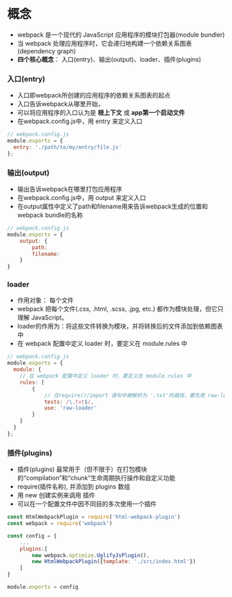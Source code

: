# 概念
- webpack 是一个现代的 JavaScript 应用程序的模块打包器(module bundler)
- 当 webpack 处理应用程序时，它会递归地构建一个依赖关系图表(dependency graph)
- **四个核心概念**： 入口(entry)、输出(output)、loader、插件(plugins)

### 入口(entry)
- 入口即webpack所创建的应用程序的依赖关系图表的起点
- 入口告诉webpack从哪里开始， 
- 可以将应用程序的入口认为是 **根上下文** 或 **app第一个启动文件**
- 在webpack.config.js中，用 entry 来定义入口

```js
// webpack.config.js
module.exports = {
  entry: './path/to/my/entry/file.js'
};
```

### 输出(output)
- 输出告诉webpack在哪里打包应用程序
- 在webpack.config.js中，用 output 来定义入口
- 在output属性中定义了path和filename用来告诉webpack生成的位置和webpack bundle的名称

```js
// webpack.config.js
module.exports = {
    output: {
        path:
        filename:
    }
}
```

### loader
- 作用对象： 每个文件
- webpack 把每个文件(.css, .html, .scss, .jpg, etc.) 都作为模块处理，但它只理解 JavaScript。
- loader的作用为：将这些文件转换为模块，并将转换后的文件添加到依赖图表中
- 在 webpack 配置中定义 loader 时，要定义在 module.rules 中

```js
// webpack.config.js
module.exports = {
  module: {
    // 在 webpack 配置中定义 loader 时，要定义在 module.rules 中
    rules: [
        {
            // 在require()/import 语句中被解析为 '.txt'的路径，要先用 raw-loader 转换，再添加、打包
            tests: /\.txt$/,
            use: 'raw-loader'
        }
    ]
  }
};
```

### 插件(plugins)
- 插件(plugins) 最常用于（但不限于）在打包模块的“compilation”和“chunk”生命周期执行操作和自定义功能
- require(插件名称), 并添加到 plugins 数组
- 用 new 创建实例来调用 插件
- 可以在一个配置文件中因不同目的多次使用一个插件

```js
const HtmlWebpackPlugin = require('html-webpack-plugin')
const webpack = require('webpack')

const config = {
    ...
    plugins:[
        new webpack.optimize.UglifyJsPlugin(),
        new HtmlWebpackPlugin({template: './src/index.html'})
    ]
}

module.exports = config
```
